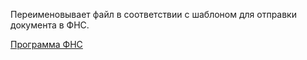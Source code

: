 Переименовывает файл в соответствии с шаблоном для отправки документа в ФНС.

[Программа ФНС](https://github.com/Aladser/FNS_MFC/blob/master/FNS_MFC/bin/Debug/FNS_MFC.exe)
